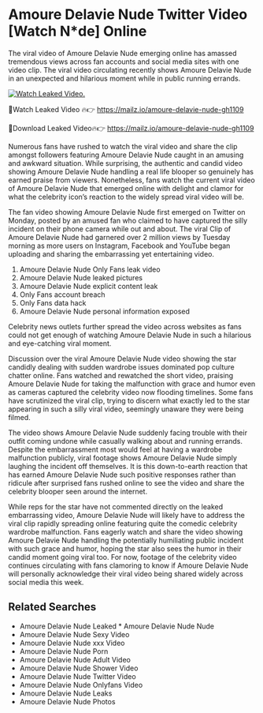 ﻿# Amoure Delavie Nude Twitter Video [Watch N*de] Online

The viral video of ﻿Amoure Delavie Nude emerging online has amassed tremendous views across fan accounts and social media sites with one video clip. The viral video circulating recently shows ﻿Amoure Delavie Nude in an unexpected and hilarious moment while in public running errands. 

[![Watch Leaked Video.](https://miro.medium.com/v2/resize:fit:828/format:webp/1*cilzJN44JGOrTw9NJCrNHA.gif "Watch Leaked Video")](https://mailz.io/amoure-delavie-nude-gh1109)

🔴Watch Leaked Video 🔥👉  https://mailz.io/amoure-delavie-nude-gh1109 

🔴Download Leaked Video🔥👉  https://mailz.io/amoure-delavie-nude-gh1109 

Numerous fans have rushed to watch the viral video and share the clip amongst followers featuring ﻿Amoure Delavie Nude caught in an amusing and awkward situation. While surprising, the authentic and candid video showing ﻿Amoure Delavie Nude handling a real life blooper so genuinely has earned praise from viewers. Nonetheless, fans watch the current viral video of ﻿Amoure Delavie Nude that emerged online with delight and clamor for what the celebrity icon’s reaction to the widely spread viral video will be.

The fan video showing ﻿Amoure Delavie Nude first emerged on Twitter on Monday, posted by an amused fan who claimed to have captured the silly incident on their phone camera while out and about. The viral Clip of ﻿Amoure Delavie Nude had garnered over 2 million views by Tuesday morning as more users on Instagram, Facebook and YouTube began uploading and sharing the embarrassing yet entertaining video. 

1. ﻿Amoure Delavie Nude Only Fans leak video
2. ﻿Amoure Delavie Nude leaked pictures
3. ﻿Amoure Delavie Nude explicit content leak
4. Only Fans account breach
5. Only Fans data hack
6. ﻿Amoure Delavie Nude personal information exposed


Celebrity news outlets further spread the video across websites as fans could not get enough of watching ﻿Amoure Delavie Nude in such a hilarious and eye-catching viral moment. 

Discussion over the viral ﻿Amoure Delavie Nude video showing the star candidly dealing with sudden wardrobe issues dominated pop culture chatter online. Fans watched and rewatched the short video, praising ﻿Amoure Delavie Nude for taking the malfunction with grace and humor even as cameras captured the celebrity video now flooding timelines. Some fans have scrutinized the viral clip, trying to discern what exactly led to the star appearing in such a silly viral video, seemingly unaware they were being filmed.

The video shows ﻿Amoure Delavie Nude suddenly facing trouble with their outfit coming undone while casually walking about and running errands. Despite the embarrassment most would feel at having a wardrobe malfunction publicly, viral footage shows ﻿Amoure Delavie Nude simply laughing the incident off themselves. It is this down-to-earth reaction that has earned ﻿Amoure Delavie Nude such positive responses rather than ridicule after surprised fans rushed online to see the video and share the celebrity blooper seen around the internet.  

While reps for the star have not commented directly on the leaked embarrassing video, ﻿Amoure Delavie Nude will likely have to address the viral clip rapidly spreading online featuring quite the comedic celebrity wardrobe malfunction. Fans eagerly watch and share the video showing ﻿Amoure Delavie Nude handling the potentially humiliating public incident with such grace and humor, hoping the star also sees the humor in their candid moment going viral too. For now, footage of the celebrity video continues circulating with fans clamoring to know if ﻿Amoure Delavie Nude will personally acknowledge their viral video being shared widely across social media this week.

## Related Searches
* ﻿Amoure Delavie Nude Leaked
﻿* Amoure Delavie Nude Nude
* ﻿Amoure Delavie Nude Sexy Video
* ﻿Amoure Delavie Nude xxx Video
* ﻿Amoure Delavie Nude Porn
* ﻿Amoure Delavie Nude Adult Video
* ﻿Amoure Delavie Nude Shower Video
* ﻿Amoure Delavie Nude Twitter Video
* ﻿Amoure Delavie Nude Onlyfans Video
* ﻿Amoure Delavie Nude Leaks
* ﻿Amoure Delavie Nude Photos